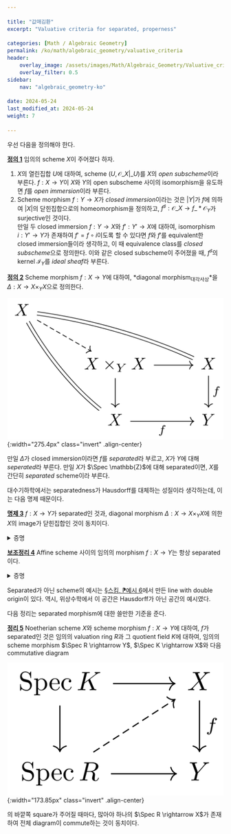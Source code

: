```yaml
---

title: "값매김환"
excerpt: "Valuative criteria for separated, properness"

categories: [Math / Algebraic Geometry]
permalink: /ko/math/algebraic_geometry/valuative_criteria
header:
    overlay_image: /assets/images/Math/Algebraic_Geometry/Valuative_criteria.png
    overlay_filter: 0.5
sidebar: 
    nav: "algebraic_geometry-ko"

date: 2024-05-24
last_modified_at: 2024-05-24
weight: 7

---
```


우선 다음을 정의해야 한다.

<div class="definition" markdown="1">

<ins id="def1">**정의 1**</ins> 임의의 scheme $X$이 주어졌다 하자.

1. $X$의 열린집합 $U$에 대하여, scheme $(U, \mathcal{O}\_X\vert\_U)$를 $X$의 *open subscheme*이라 부른다. $f:X \rightarrow Y$이 $X$와 $Y$의 open subscheme 사이의 isomorphism을 유도하면 $f$를 *open immersion*이라 부른다.
2. Scheme morphism $f:Y \rightarrow X$가 *closed immersion*이라는 것은 $\lvert Y\rvert$가 $f$에 의하여 $\lvert X\rvert$의 닫힌집합으로의 homeomorphism을 정의하고, $f^\sharp: \mathcal{O}\_X \rightarrow f\_\ast \mathcal{O}_Y$가 surjective인 것이다.  
만일 두 closed immersion $f:Y \rightarrow X$와 $f': Y' \rightarrow X$에 대하여, isomorphism $i:Y' \rightarrow Y$가 존재하여 $f'=f\circ i$이도록 할 수 있다면 $f$와 $f'$를 equivalent한 closed immersion들이라 생각하고, 이 때 equivalence class를 *closed subscheme*으로 정의한다. 이와 같은 closed subscheme이 주어졌을 때, $f^\sharp$의 kernel $\mathcal{I}_Y$를 *ideal sheaf*라 부른다. 

</div>

<div class="definition" markdown="1">

<ins id="def2">**정의 2**</ins> Scheme morphism $f:X \rightarrow Y$에 대하여, *diagonal morphism<sub>대각사상</sub>*을 $\Delta: X \rightarrow X \times_Y X$으로 정의한다. 

![diagonal_morphism](/assets/images/Math/Algebraic_Geometry/Valuative_criteria-1.png){:width="275.4px" class="invert" .align-center}

만일 $\Delta$가 closed immersion이라면 $f$를 *separated*라 부르고, $X$가 $Y$에 대해 *seperated*라 부른다. 만일 $X$가 $\Spec \mathbb{Z}$에 대해 separated이면, $X$를 간단히 *separated* scheme이라 부른다.

</div>

대수기하학에서는 separatedness가 Hausdorff를 대체하는 성질이라 생각하는데, 이는 다음 명제 때문이다.

<div class="proposition" markdown="1">

<ins id="prop3">**명제 3**</ins> $f:X \rightarrow Y$가 separated인 것과, diagonal morphism $\Delta: X \rightarrow X\times_YX$에 의한 $X$의 image가 닫힌집합인 것이 동치이다.

</div>
<details class="proof" markdown="1">
<summary>증명</summary>

정의에 의하여 $f$가 separated라면 $\Delta(X)$가 닫혀있음은 자명하다. 따라서 $\Delta(X)$가 closed임을 가정하고, $\Delta$가 closed immersion임을 보여야 한다. $\Delta(X)$가 $X\times_YX$의 닫힌집합이 되는 것은 자명하므로, $\mathcal{O}\_{X\times\_YX} \rightarrow \Delta_\ast \mathcal{O}_X$가 surjective임을 보이면 충분하다. 한편 sheaf morphism의 surjectivity는 stalk 위에서 체크할 수 있다. 임의의 $p\in X$를 택하자. 그럼 우선 $p$의 open affine subset $U$를 택할 수 있으며, 필요하다면 $U$를 제한하여 $f(U)$가 $Y$의 어떠한 open affine subset $V$에 속하도록 할 수 있다. 그럼 $U\times_VU$는 $\Delta(p)$의 open neighborhood이며, 이 위에서 $\Delta: U \rightarrow U\times_VU$는 다음의 [보조정리 4](#lem4)에 의하여 closed immersion이 되고, 증명이 완료된다.

</details>

<div class="proposition" markdown="1">

<ins id="lem4">**보조정리 4**</ins> Affine scheme 사이의 임의의 morphism $f:X \rightarrow Y$는 항상 separated이다.

</div>
<details class="proof" markdown="1">
<summary>증명</summary>

$X=\Spec A, Y=\Spec B$라 하면 $\Delta$가 ring homomorphism 

$$A\otimes_BA \rightarrow A;\quad a\otimes a'\mapsto aa'$$

으로부터 유도되며, 이것이 surjective이므로 자명하다. 

</details>

Separated가 아닌 scheme의 예시는 [§스킴, ⁋예시 6](/ko/math/algebraic_geometry/schemes#ex6)에서 만든 line with double origin이 있다. 역시, 위상수학에서 이 공간은 Hausdorff가 아닌 공간의 예시였다. 

다음 정리는 separated morphism에 대한 쓸만한 기준을 준다.

<div class="proposition" markdown="1">

<ins id="thm5">**정리 5**</ins> Noetherian scheme $X$와 scheme morphism $f:X \rightarrow Y$에 대하여, $f$가 separated인 것은 임의의 valuation ring $R$과 그 quotient field $K$에 대하여, 임의의 scheme morphism $\Spec R \rightarrow Y$, $\Spec K \rightarrow X$와 다음 commutative diagram

![valuative_criterion_for_separatedness](/assets/images/Math/Algebraic_Geometry/Valuative_criteria-2.png){:width="173.85px" class="invert" .align-center}

의 바깥쪽 square가 주어질 때마다, 많아야 하나의 $\Spec R \rightarrow X$가 존재하여 전체 diagram이 commute하는 것이 동치이다.

</div>


